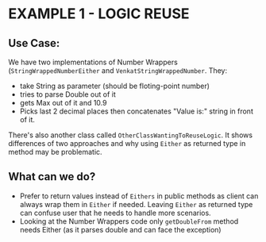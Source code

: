 # EXAMPLE 1 - LOGIC REUSE

## Use Case:
We have two implementations of Number Wrappers (`StringWrappedNumberEither` and `VenkatStringWrappedNumber`. They:
- take String as parameter (should be floting-point number)
- tries to parse Double out of it
- gets Max out of it and 10.9
- Picks last 2 decimal places then concatenates "Value is:" string in front of it.

There's also another class called `OtherClassWantingToReuseLogic`. It shows differences of two approaches and why 
using `Either` as returned type in method may be problematic.

## What can we do?
- Prefer to return values instead of `Eithers` in public methods as client can always wrap them in `Either` if needed.
  Leaving `Either` as returned type can confuse user that he needs to handle more scenarios.
- Looking at the Number Wrappers code only `getDoubleFrom` method needs Either (as it parses double and can face the exception)